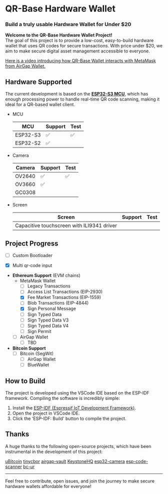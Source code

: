 
# QR-Base Hardware Wallet

### Build a truly usable Hardware Wallet for Under $20

**Welcome to the QR-Base Hardware Wallet Project!**  
The goal of this project is to provide a low-cost, easy-to-build hardware wallet that uses QR codes for secure transactions. With price under $20, we aim to make secure digital asset management accessible to everyone.

[Here is a video introducing how QR-Base Wallet interacts with MetaMask from AirGap Wallet.](https://www.youtube.com/watch?v=HIKJh0h7QiU&t=55s)

## Hardware Supported

The current development is based on the [**ESP32-S3 MCU**](https://www.espressif.com/en/products/socs/esp32-s3), which has enough processing power to handle real-time QR code scanning, making it ideal for a QR-based wallet client.



- MCU

  | MCU      | Support | Test |
  | -------- | ------- | ---- |
  | ESP32-S3 | ✅       | ✅    |
  | ESP32-S2 | ✅       |      |

  

- Camera

  | Camera | Support | Test |
  | ------ | ------- | ---- |
  | OV2640 | ✅       | ✅    |
  | OV3660 | ✅       |      |
  | GC0308 |         |      |

  

- Screen

  | Screen | Support | Test |
  | ------ | ------- | ---- |
  | Capacitive touchscreen with ILI9341 driver    |         |      |

  

## Project Progress

- [ ] Custom Bootloader

- [x] Multi qr-code input

- **Ethereum Support** (EVM chains)
  - MetaMask Wallet
    - [ ] Legacy Transactions
    - [ ] Access List Transactions (EIP-2930)
    - [x] Fee Market Transactions (EIP-1559)
    - [ ] Blob Transactions (EIP-4844)
    - [x] Sign Personal Message
    - [ ] Sign Typed Data
    - [ ] Sign Typed Data V3
    - [ ] Sign Typed Data V4
    - [ ] Sign Permit
  - [ ] AirGap Wallet
    - [ ] TBD

- **Bitcoin Support**
  - [ ] Bitcoin (SegWit)
    - [ ] AirGap Wallet
    - [ ] BlueWallet

## How to Build

The project is developed using the VSCode IDE based on the ESP-IDF framework. Compiling the software is incredibly simple:

1. Install the [ESP-IDF (Espressif IoT Development Framework)](https://docs.espressif.com/projects/esp-idf/en/stable/esp32/get-started/index.html#ide).
2. Open the project in VSCode IDE.
3. Click the 'ESP-IDF: Build' button to compile the project.

## Thanks

A huge thanks to the following open-source projects, which have been instrumental in the development of this project:

[uBitcoin](https://github.com/micro-bitcoin/uBitcoin.git) [tinycbor](https://github.com/intel/tinycbor) [airgap-vault](https://github.com/airgap-it/airgap-vault) [KeystoneHQ](https://github.com/KeystoneHQ) [esp32-camera](https://github.com/espressif/esp32-camera) [esp-code-scanner](https://github.com/espressif/) [bc-ur](https://github.com/Blockstream/esp32_bc-ur)

---

Feel free to contribute, open issues, and join the journey to make secure hardware wallets affordable for everyone!
